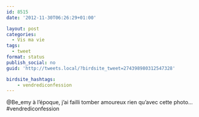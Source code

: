 ```yaml
---
id: 8515
date: '2012-11-30T06:26:29+01:00'

layout: post
categories:
  - Vis ma vie
tags:
  - tweet
format: status
publish_social: no
guid: 'http://tweets.local/?birdsite_tweet=274398980312547328'

birdsite_hashtags:
    - vendrediconfession
---
```


@Be\_emy à l’époque, j’ai failli tomber amoureux rien qu’avec cette photo… #vendrediconfession